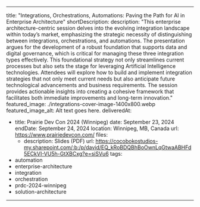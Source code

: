 ---

title: "Integrations, Orchestrations, Automations: Paving the Path for AI in Enterprise Architecture" 
shortDescription: 
description: "This enterprise architecture-centric session delves into the evolving integration landscape within today’s market, emphasizing the strategic necessity of distinguishing between integrations, orchestrations, and automations. The presentation argues for the development of a robust foundation that supports data and digital governance, which is critical for managing these three integration types effectively. This foundational strategy not only streamlines current processes but also sets the stage for leveraging Artificial Intelligence technologies. Attendees will explore how to build and implement integration strategies that not only meet current needs but also anticipate future technological advancements and business requirements. The session provides actionable insights into creating a cohesive framework that facilitates both immediate improvements and long-term innovation."
featured_image: ./integrations-cover-image-1400x800.webp
featured_image_alt: Alt text goes here.
deliveredAt:
- title: Prairie Dev Con 2024 (Winnipeg)
  date: September 23, 2024
  endDate: September 24, 2024
  location: Winnipeg, MB, Canada
  url: https://www.prairiedevcon.com/
  files:
  - description: Slides (PDF)
    url: https://cocobokostudios-my.sharepoint.com/:b:/p/david/EQ_kRoBDQBhBoOwnLqGtwaABHFd5ECkVI-VU5h-GtXBCxg?e=siSVu6
tags:
- automation
- enterprise-architecture
- integration
- orchestration
- prdc-2024-winnipeg
- solution-architecture

---
